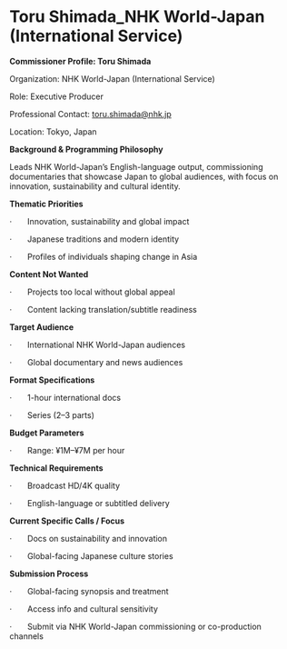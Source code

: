 # Toru Shimada_NHK World-Japan (International Service)

**Commissioner Profile: Toru Shimada**

Organization: NHK World-Japan (International Service)

Role: Executive Producer

Professional Contact: toru.shimada@nhk.jp

Location: Tokyo, Japan

**Background & Programming Philosophy**

Leads NHK World-Japan’s English-language output, commissioning documentaries that showcase Japan to global audiences, with focus on innovation, sustainability and cultural identity.

**Thematic Priorities**

·       Innovation, sustainability and global impact

·       Japanese traditions and modern identity

·       Profiles of individuals shaping change in Asia

**Content Not Wanted**

·       Projects too local without global appeal

·       Content lacking translation/subtitle readiness

**Target Audience**

·       International NHK World-Japan audiences

·       Global documentary and news audiences

**Format Specifications**

·       1-hour international docs

·       Series (2–3 parts)

**Budget Parameters**

·       Range: ¥1M–¥7M per hour

**Technical Requirements**

·       Broadcast HD/4K quality

·       English-language or subtitled delivery

**Current Specific Calls / Focus**

·       Docs on sustainability and innovation

·       Global-facing Japanese culture stories

**Submission Process**

·       Global-facing synopsis and treatment

·       Access info and cultural sensitivity

·       Submit via NHK World-Japan commissioning or co-production channels